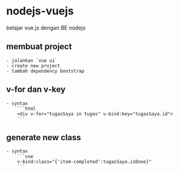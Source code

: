 # nodejs-vuejs
belajar vue.js dengan BE nodejs

## membuat project
    - jalankan `vue ui`
    - create new project
    - tambah dependency bootstrap
## v-for dan v-key
    - syntax
        ```html
        <div v-for="tugasSaya in tugas" v-bind:key="tugasSaya.id">
        ```
## generate new class 
    - syntax
        ```vue
        v-bind:class="{'item-completed':tugasSaya.isDone}"
        ```
